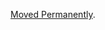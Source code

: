 <a href="/dubzzz/fast-check/tree/main/website/docs/configuration/user-definable-values.md">Moved Permanently</a>.